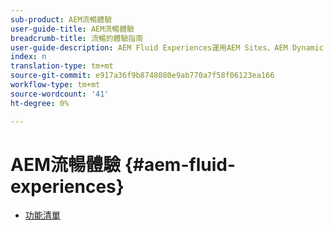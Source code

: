 ```yaml
---
sub-product: AEM流暢體驗
user-guide-title: AEM流暢體驗
breadcrumb-title: 流暢的體驗指南
user-guide-description: AEM Fluid Experiences運用AEM Sites、AEM Dynamic Media和AEM Assets的強大功能集，針對無頭內容傳送提供強穩的解決方案。
index: n
translation-type: tm+mt
source-git-commit: e917a36f9b8748080e9ab770a7f58f06123ea166
workflow-type: tm+mt
source-wordcount: '41'
ht-degree: 0%

---
```



# AEM流暢體驗 {#aem-fluid-experiences}

+ [功能清單](/help/fluid-experiences/feature-list.md)